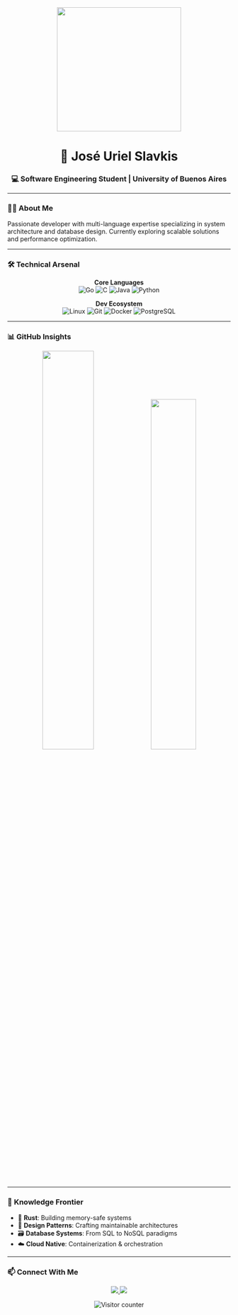 <div align="center">
  <img src="https://media.giphy.com/media/L1R1tvI9svkIWwpVYr/giphy.gif" width="280">
  <h1>🚀 José Uriel Slavkis</h1>
  <h3>💻 Software Engineering Student | University of Buenos Aires</h3>
</div>

---

### 👨‍💻 **About Me**
Passionate developer with multi-language expertise specializing in system architecture and database design. Currently exploring scalable solutions and performance optimization.

---

### 🛠 **Technical Arsenal**

<div align="center">

**Core Languages**  
![Go](https://img.shields.io/badge/Go-00ADD8?style=for-the-badge&logo=go&logoColor=white)
![C](https://img.shields.io/badge/C-00599C?style=for-the-badge&logo=c&logoColor=white)
![Java](https://img.shields.io/badge/Java-ED8B00?style=for-the-badge&logo=openjdk&logoColor=white)
![Python](https://img.shields.io/badge/Python-3776AB?style=for-the-badge&logo=python&logoColor=white)

**Dev Ecosystem**  
![Linux](https://img.shields.io/badge/Linux-FCC624?style=for-the-badge&logo=linux&logoColor=black)
![Git](https://img.shields.io/badge/Git-F05033?style=for-the-badge&logo=git&logoColor=white)
![Docker](https://img.shields.io/badge/Docker-2496ED?style=for-the-badge&logo=docker&logoColor=white)
![PostgreSQL](https://img.shields.io/badge/PostgreSQL-4169E1?style=for-the-badge&logo=postgresql&logoColor=white)

</div>

---

### 📊 **GitHub Insights**
<div align="center">
  <img src="https://github-readme-stats.vercel.app/api?username=joseslavkis&show_icons=true&theme=radical&hide_border=true" width="48%">
  <img src="https://github-readme-stats.vercel.app/api/top-langs/?username=joseslavkis&layout=compact&theme=radical&hide_border=true" width="45%">
</div>

---

### 🌱 **Knowledge Frontier**
- 🦀 **Rust**: Building memory-safe systems
- 🧩 **Design Patterns**: Crafting maintainable architectures
- 🗃 **Database Systems**: From SQL to NoSQL paradigms
- ☁️ **Cloud Native**: Containerization & orchestration

---

### 📫 **Connect With Me**
<div align="center">
  <a href="https://linkedin.com/in/yourprofile">
    <img src="https://img.shields.io/badge/LinkedIn-0077B5?style=for-the-badge&logo=linkedin&logoColor=white">
  </a>
  <a href="mailto:your@email.com">
    <img src="https://img.shields.io/badge/Email-D14836?style=for-the-badge&logo=gmail&logoColor=white">
  </a>
</div>

<p align="center"> 
  <img src="https://komarev.com/ghpvc/?username=joseslavkis&label=Profile+Views&color=blueviolet" alt="Visitor counter">
</p>

